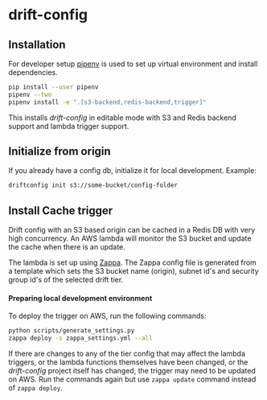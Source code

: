 # drift-config

## Installation
For developer setup [pipenv](https://docs.pipenv.org/) is used to set up virtual environment and install dependencies.

```bash
pip install --user pipenv
pipenv --two
pipenv install -e ".[s3-backend,redis-backend,trigger]"
```
This installs *drift-config* in editable mode with S3 and Redis backend support and lambda trigger support.


## Initialize from origin

If you already have a config db, initialize it for local development. Example:

```bash
driftconfig init s3://some-bucket/config-folder
```


## Install Cache trigger
Drift config with an S3 based origin can be cached in a Redis DB with very high concurrency. An AWS lambda will monitor the S3 bucket and update the cache when there is an update.

The lambda is set up using [Zappa](https://github.com/Miserlou/Zappa). The Zappa config file is generated from a template which sets the S3 bucket name (origin), subnet id's and security group id's of the selected drift tier.

#### Preparing local development environment

To deploy the trigger on AWS, run the following commands:

```bash
python scripts/generate_settings.py
zappa deploy -s zappa_settings.yml --all
```

If there are changes to any of the tier config that may affect the lambda triggers, or the lambda functions themselves have been changed, or the *drift-config* project itself has changed, the trigger may need to be updated on AWS. Run the commands again but use `zappa update` command instead of `zappa deploy`.


